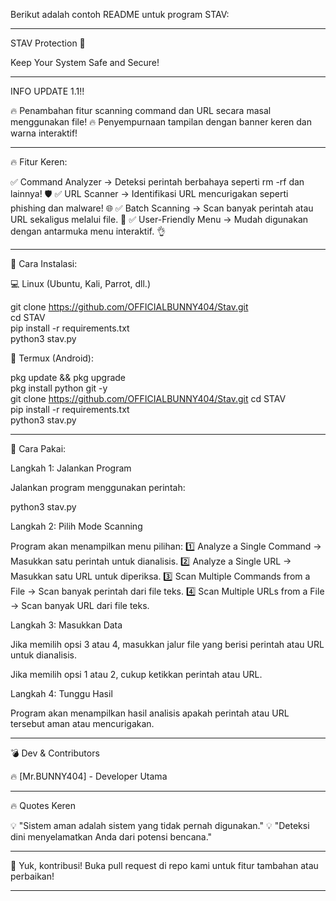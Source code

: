 Berikut adalah contoh README untuk program STAV:


---

STAV Protection 🚀

Keep Your System Safe and Secure!


---

INFO UPDATE 1.1!!

🔥 Penambahan fitur scanning command dan URL secara masal menggunakan file!
🔥 Penyempurnaan tampilan dengan banner keren dan warna interaktif!


---

🔥 Fitur Keren:

✅ Command Analyzer → Deteksi perintah berbahaya seperti rm -rf dan lainnya! 🛡️
✅ URL Scanner → Identifikasi URL mencurigakan seperti phishing dan malware! 🌐
✅ Batch Scanning → Scan banyak perintah atau URL sekaligus melalui file. 📄
✅ User-Friendly Menu → Mudah digunakan dengan antarmuka menu interaktif. 👌


---

📌 Cara Instalasi:

💻 Linux (Ubuntu, Kali, Parrot, dll.)

git clone https://github.com/OFFICIALBUNNY404/Stav.git  
cd STAV  
pip install -r requirements.txt  
python3 stav.py

📱 Termux (Android):

pkg update && pkg upgrade  
pkg install python git -y  
git clone https://github.com/OFFICIALBUNNY404/Stav.git
cd STAV  
pip install -r requirements.txt  
python3 stav.py


---

🚀 Cara Pakai:

Langkah 1: Jalankan Program

Jalankan program menggunakan perintah:

python3 stav.py

Langkah 2: Pilih Mode Scanning

Program akan menampilkan menu pilihan:
1️⃣ Analyze a Single Command → Masukkan satu perintah untuk dianalisis.
2️⃣ Analyze a Single URL → Masukkan satu URL untuk diperiksa.
3️⃣ Scan Multiple Commands from a File → Scan banyak perintah dari file teks.
4️⃣ Scan Multiple URLs from a File → Scan banyak URL dari file teks.

Langkah 3: Masukkan Data

Jika memilih opsi 3 atau 4, masukkan jalur file yang berisi perintah atau URL untuk dianalisis.

Jika memilih opsi 1 atau 2, cukup ketikkan perintah atau URL.


Langkah 4: Tunggu Hasil

Program akan menampilkan hasil analisis apakah perintah atau URL tersebut aman atau mencurigakan.


---

💣 Dev & Contributors

🔥 [Mr.BUNNY404] - Developer Utama


---

🔥 Quotes Keren

💡 "Sistem aman adalah sistem yang tidak pernah digunakan."
💡 "Deteksi dini menyelamatkan Anda dari potensi bencana."


---

📢 Yuk, kontribusi!
Buka pull request di repo kami untuk fitur tambahan atau perbaikan!


---

